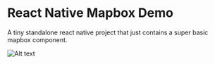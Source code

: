 # React Native Mapbox Demo

A tiny standalone react native project that just contains a super basic mapbox component.

![Alt text](_readme_images_/mapbox-demo-screen.png?raw=true "Mapbox Demo")
